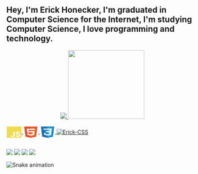 
## Hey, I'm Erick Honecker, I'm graduated in Computer Science for the Internet, I'm studying Computer Science, I love programming and technology.
  

<div align="center">
  <a href="https://github.com/erickhonecker">
  <img height="180em" src="https://github-readme-stats.vercel.app/api?username=erickhonecker&show_icons=true&theme=dracula&include_all_commits=true&count_private=true"/>
  <img height="180em" width="200" src="https://github-readme-stats.vercel.app/api/top-langs/?username=erickhonecker&layout=compact&langs_count=7&theme=dracula"/>
</div>

<div style="display: inline_block"><br>
  <img align="center" alt="Erick-Js" height="30" width="40" src="https://raw.githubusercontent.com/devicons/devicon/master/icons/javascript/javascript-plain.svg">
  <img align="center" alt="Erick-HTML" height="30" width="40" src="https://raw.githubusercontent.com/devicons/devicon/master/icons/html5/html5-original.svg">
  <img align="center" alt="Erick-CSS" height="30" width="40" src="https://raw.githubusercontent.com/devicons/devicon/master/icons/css3/css3-original.svg">
  <img align="center" alt="Erick-CSS" height="45" width="55" src="https://cdn.jsdelivr.net/gh/devicons/devicon/icons/java/java-original-wordmark.svg" />

  
  ##
 
<div> 
 
  <a href="https://instagram.com/erick_honecker" target="_blank"><img src="https://img.shields.io/badge/-Instagram-%23E4405F?style=for-the-badge&logo=instagram&logoColor=white" target="_blank"></a>
 <a href="https://twitter.com/erick_honecker" target="_blank"><img src="https://img.shields.io/badge/Twitter-1DA1F2?style=for-the-badge&logo=twitter&logoColor=white" target="_blank"></a> 
  <a href = "mailto:honecker1995@gmail.com"><img src="https://img.shields.io/badge/-Gmail-%23333?style=for-the-badge&logo=gmail&logoColor=white" target="_blank"></a>
  <a href="https://www.linkedin.com/in/erick-honecker" target="_blank"><img src="https://img.shields.io/badge/-LinkedIn-%230077B5?style=for-the-badge&logo=linkedin&logoColor=white" target="_blank"></a> 
 
  ![Snake animation](https://github.com/erickhonecker/erickhonecker/blob/output/github-contribution-grid-snake.svg)
 
</div>
